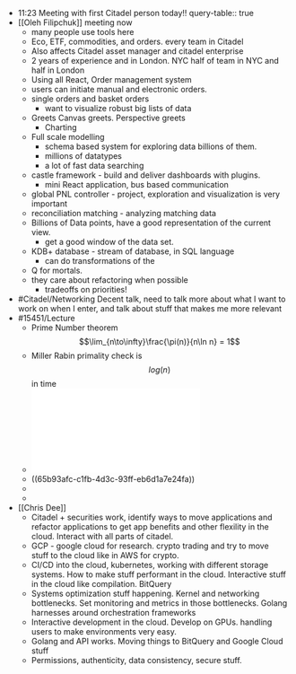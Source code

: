 - 11:23 Meeting with first Citadel person today!!
  query-table:: true
- [[Oleh Filipchuk]] meeting now
	- many people use tools here
	- Eco, ETF, commodities, and orders. every team in Citadel
	- Also affects Citadel asset manager and citadel enterprise
	- 2 years of experience and in London. NYC half of team in NYC and half in London
	- Using all React, Order management system
	- users can initiate manual and electronic orders.
	- single orders and basket orders
		- want to visualize robust big lists of data
	- Greets Canvas greets. Perspective greets
		- Charting
	- Full scale modelling
		- schema based system for exploring data billions of them.
		- millions of datatypes
		- a lot of fast data searching
	- castle framework - build and deliver dashboards with plugins.
		- mini React application, bus based communication
	- global PNL controller - project, exploration and visualization is very important
	- reconciliation matching - analyzing matching data
	- Billions of Data points, have a good representation of the current view.
		- get a good window of the data set.
	- KDB+ database - stream of database, in SQL language
		- can do transformations of the
	- Q for mortals.
	- they care about refactoring when possible
		- tradeoffs on priorities!
- #Citadel/Networking Decent talk, need to talk more about what I want to work on when I enter, and talk about stuff that makes me more relevant
- #15451/Lecture
	- Prime Number theorem $$\lim_{n\to\infty}\frac{\pi(n)}{n\ln n} = 1$$
	- Miller Rabin primality check is $$log(n)$$ in time
	- ![Lecture 05 Slides.pdf](../assets/Lecture_05_Slides_1706636640312_0.pdf)
	- ((65b93afc-c1fb-4d3c-93ff-eb6d1a7e24fa))
	-
	-
- [[Chris Dee]]
	- Citadel + securities work, identify ways to move applications and refactor applications to get app benefits and other flexility in the cloud. Interact with all parts of citadel.
	- GCP - google cloud for research. crypto trading and try to move stuff to the cloud like in AWS for crypto.
	- CI/CD into the cloud, kubernetes, working with different storage systems. How to make stuff performant in the cloud. Interactive stuff in the cloud like compilation. BitQuery
	- Systems optimization stuff happening. Kernel and networking bottlenecks. Set monitoring and metrics in those bottlenecks. Golang harnesses around orchestration frameworks
	- Interactive development in the cloud. Develop on GPUs. handling users to make environments very easy.
	- Golang and API works. Moving things to BitQuery and Google Cloud stuff
	- Permissions, authenticity, data consistency, secure stuff.